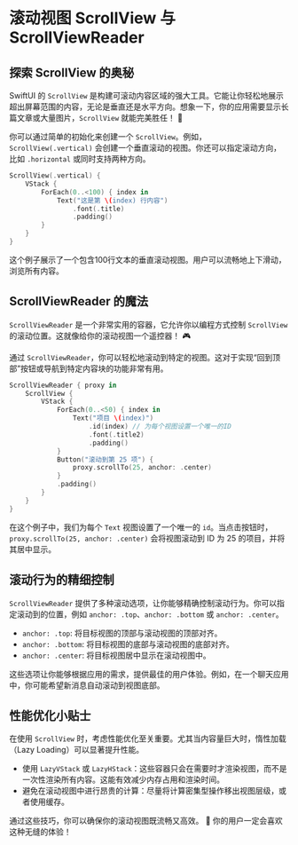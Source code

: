 ﻿# 滚动视图 ScrollView 与 ScrollViewReader

## 探索 ScrollView 的奥秘

SwiftUI 的 `ScrollView` 是构建可滚动内容区域的强大工具。它能让你轻松地展示超出屏幕范围的内容，无论是垂直还是水平方向。想象一下，你的应用需要显示长篇文章或大量图片，`ScrollView` 就能完美胜任！ 🚀

你可以通过简单的初始化来创建一个 `ScrollView`。例如，`ScrollView(.vertical)` 会创建一个垂直滚动的视图。你还可以指定滚动方向，比如 `.horizontal` 或同时支持两种方向。

```swift
ScrollView(.vertical) {
    VStack {
        ForEach(0..<100) { index in
            Text("这是第 \(index) 行内容")
                .font(.title)
                .padding()
        }
    }
}
```

这个例子展示了一个包含100行文本的垂直滚动视图。用户可以流畅地上下滑动，浏览所有内容。

## ScrollViewReader 的魔法

`ScrollViewReader` 是一个非常实用的容器，它允许你以编程方式控制 `ScrollView` 的滚动位置。这就像给你的滚动视图一个遥控器！ 🎮

通过 `ScrollViewReader`，你可以轻松地滚动到特定的视图。这对于实现“回到顶部”按钮或导航到特定内容块的功能非常有用。

```swift
ScrollViewReader { proxy in
    ScrollView {
        VStack {
            ForEach(0..<50) { index in
                Text("项目 \(index)")
                    .id(index) // 为每个视图设置一个唯一的ID
                    .font(.title2)
                    .padding()
            }
            Button("滚动到第 25 项") {
                proxy.scrollTo(25, anchor: .center)
            }
            .padding()
        }
    }
}
```

在这个例子中，我们为每个 `Text` 视图设置了一个唯一的 `id`。当点击按钮时，`proxy.scrollTo(25, anchor: .center)` 会将视图滚动到 ID 为 25 的项目，并将其居中显示。

## 滚动行为的精细控制

`ScrollViewReader` 提供了多种滚动选项，让你能够精确控制滚动行为。你可以指定滚动到的位置，例如 `anchor: .top`、`anchor: .bottom` 或 `anchor: .center`。

*   `anchor: .top`: 将目标视图的顶部与滚动视图的顶部对齐。
*   `anchor: .bottom`: 将目标视图的底部与滚动视图的底部对齐。
*   `anchor: .center`: 将目标视图居中显示在滚动视图中。

这些选项让你能够根据应用的需求，提供最佳的用户体验。例如，在一个聊天应用中，你可能希望新消息自动滚动到视图底部。

## 性能优化小贴士

在使用 `ScrollView` 时，考虑性能优化至关重要。尤其当内容量巨大时，惰性加载（Lazy Loading）可以显著提升性能。

*   使用 `LazyVStack` 或 `LazyHStack`：这些容器只会在需要时才渲染视图，而不是一次性渲染所有内容。这能有效减少内存占用和渲染时间。
*   避免在滚动视图中进行昂贵的计算：尽量将计算密集型操作移出视图层级，或者使用缓存。

通过这些技巧，你可以确保你的滚动视图既流畅又高效。 🚀 你的用户一定会喜欢这种无缝的体验！


